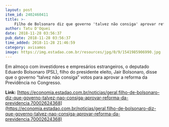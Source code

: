 ```yaml
---
layout: post
item_id: 2402460411
title: >-
    Filho de Bolsonaro diz que governo 'talvez não consiga' aprovar reforma da Previdência
author: Tatu D'Oquei
date: 2018-11-28 03:56:37
pub_date: 2018-11-28 03:56:37
time_added: 2018-11-28 21:46:59
category: avisamos
image: https://img.estadao.com.br/resources/jpg/0/9/1541985906990.jpg
---
```


Em almoço com investidores e empresários estrangeiros, o deputado Eduardo Bolsonaro (PSL), filho do presidente eleito, Jair Bolsonaro, disse que o governo “talvez não consiga” votos para aprovar a reforma da Previdência no Congresso.

**Link:** [https://economia.estadao.com.br/noticias/geral,filho-de-bolsonaro-diz-que-governo-talvez-nao-consiga-aprovar-reforma-da-previdencia,70002624368](https://economia.estadao.com.br/noticias/geral,filho-de-bolsonaro-diz-que-governo-talvez-nao-consiga-aprovar-reforma-da-previdencia,70002624368)


